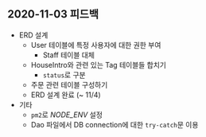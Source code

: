 ## 2020-11-03 피드백

- ERD 설계
    - User 테이블에 특정 사용자에 대한 권한 부여
        - Staff 테이블 대체
    - HouseIntro와 관련 있는 Tag 테이블들 합치기
        - `status`로 구분
    - 주문 관련 테이블 구성하기
    - ERD 설계 완료 (~ 11/4)
- 기타
    - `pm2`로 *NODE_ENV* 설정
    - Dao 파일에서 DB connection에 대한 `try-catch`문 이용